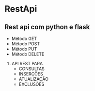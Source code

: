 # RestApi #

## Rest api com python e flask ##

+ Método GET
+ Método POST
+ Método PUT
+ Método DELETE

1. API REST PARA 
   -  CONSULTAS 
   - INSERÇÕES
   - ATUALIZAÇÃO
   - EXCLUSÕES
